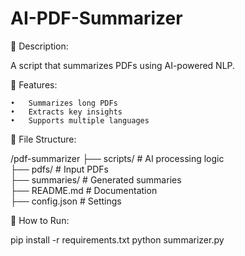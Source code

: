 # AI-PDF-Summarizer

📌 Description:

A script that summarizes PDFs using AI-powered NLP.

📜 Features:

	•	Summarizes long PDFs
	•	Extracts key insights
	•	Supports multiple languages

📂 File Structure:

/pdf-summarizer
 ├── scripts/       # AI processing logic  
 ├── pdfs/         # Input PDFs  
 ├── summaries/     # Generated summaries  
 ├── README.md      # Documentation  
 ├── config.json    # Settings  

🚀 How to Run:

pip install -r requirements.txt
python summarizer.py


